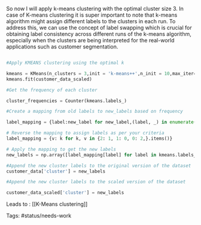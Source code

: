 So now I will apply k-means clustering with the optimal cluster size 3. In case of K-means clustering it is super important to note that k-means algorithm might assign different labels to the clusters in each run. To address this, we can use the concept of label swapping which is crucial for obtaining label consistency across different runs of the k-means algorithm, especially when the clusters are being interpreted for the real-world applications such as customer segmentation.


```python

#Apply KMEANS clustering using the optimal k

kmeans = KMeans(n_clusters = 3,init = 'k-means++',n_init = 10,max_iter= 100,random_state = 0)
kmeans.fit(customer_data_scaled)

#Get the frequency of each cluster

cluster_frequencies = Counter(kmeans.labels_)

#Create a mapping from old labels to new_labels based on frequency

label_mapping = {label:new_label for new_label,(label, _) in enumerate(cluster_frequencies.most_common())}

# Reverse the mapping to assign labels as per your criteria
label_mapping = {v: k for k, v in {2: 1, 1: 0, 0: 2,}.items()}  

# Apply the mapping to get the new labels
new_labels = np.array([label_mapping[label] for label in kmeans.labels_])

#Append the new cluster labels to the original version of the dataset
customer_data['cluster'] = new_labels

#Append the new cluster labels to the scaled version of the dataset

customer_data_scaled['cluster'] = new_labels
```

Leads to :
[[K-Means clustering]]

Tags:
#status/needs-work


